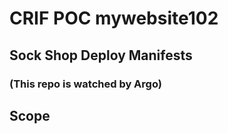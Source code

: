 # CRIF POC mywebsite102

## Sock Shop Deploy Manifests
### (This repo is watched by Argo)

## Scope

